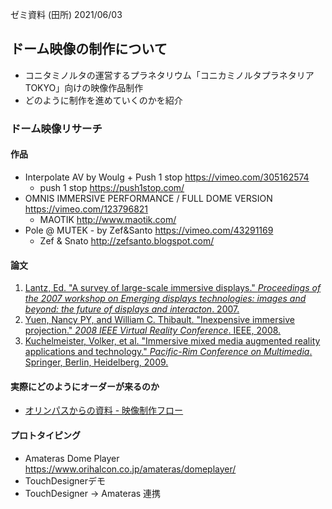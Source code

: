 ゼミ資料 (田所) 2021/06/03

## ドーム映像の制作について

- コニタミノルタの運営するプラネタリウム「コニカミノルタプラネタリア TOKYO」向けの映像作品制作
- どのように制作を進めていくのかを紹介

### ドーム映像リサーチ

#### 作品

- Interpolate AV by Woulg + Push 1 stop https://vimeo.com/305162574
  - push 1 stop https://push1stop.com/
- OMNIS IMMERSIVE PERFORMANCE / FULL DOME VERSION https://vimeo.com/123796821
  - MAOTIK http://www.maotik.com/
- Pole @ MUTEK - by Zef&Santo https://vimeo.com/43291169
  - Zef & Snato http://zefsanto.blogspot.com/

#### 論文

1. [Lantz, Ed. "A survey of large-scale immersive displays." *Proceedings of the 2007 workshop on Emerging displays technologies: images and beyond: the future of displays and interacton*. 2007.](https://dl.acm.org/doi/abs/10.1145/1936652.1936657)
2. [Yuen, Nancy PY, and William C. Thibault. "Inexpensive immersive projection." *2008 IEEE Virtual Reality Conference*. IEEE, 2008.](http://www.vjlove.com/publications/papers/yuen.pdf)
3. [Kuchelmeister, Volker, et al. "Immersive mixed media augmented reality applications and technology." *Pacific-Rim Conference on Multimedia*. Springer, Berlin, Heidelberg, 2009.](https://www.researchgate.net/profile/Volker_Kuchelmeister/publication/220764101_Immersive_Mixed_Media_Augmented_Reality_Applications_and_Technology/links/0deec536821ec72ba6000000.pdf)

#### 実際にどのようにオーダーが来るのか

- [オリンパスからの資料 - 映像制作フロー](./dome_flow.pdf)

#### プロトタイピング

- Amateras Dome Player https://www.orihalcon.co.jp/amateras/domeplayer/
- TouchDesignerデモ
- TouchDesigner → Amateras 連携